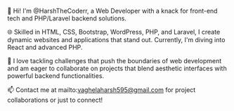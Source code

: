 👋 Hi! I'm @HarshTheCoderr, a Web Developer with a knack for front-end tech and PHP/Laravel backend solutions.

🌐 Skilled in HTML, CSS, Bootstrap, WordPress, PHP, and Laravel, I create dynamic websites and applications that stand out. Currently, I'm diving into React and advanced PHP.

🚀 I love tackling challenges that push the boundaries of web development and am eager to collaborate on projects that blend aesthetic interfaces with powerful backend functionalities.

📫 Contact me at mailto:vaghelaharsh595@gmail.com for project collaborations or just to connect!
